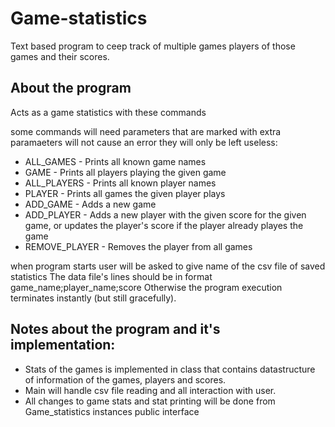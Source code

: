 # Game-statistics
Text based program to ceep track of multiple games players of those games and their scores.

## About the program
Acts as a game statistics with these commands

some commands will need parameters that are marked with <parameter>
extra paramaeters will not cause an error they will only be left useless:
  
- ALL_GAMES - Prints all known game names
- GAME <game name> - Prints all players playing the given game
- ALL_PLAYERS - Prints all known player names
- PLAYER <player name> - Prints all games the given player plays
- ADD_GAME <game name> - Adds a new game
- ADD_PLAYER <game name> <player name> <score> - Adds a new player with the given score for the given game, or updates the player's score if the player
  already playes the game
- REMOVE_PLAYER <player name> - Removes the player from all games
  
when program starts user will be asked to give name of the csv file of saved statistics
The data file's lines should be in format game_name;player_name;score
Otherwise the program execution terminates instantly (but still gracefully).
  
  
## Notes about the program and it's implementation:
- Stats of the games is implemented in class that contains datastructure of information of the games, players and scores.
- Main will handle csv file reading and all interaction with user.
- All changes to game stats and stat printing will be done from Game_statistics instances public interface
